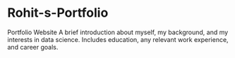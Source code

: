 # Rohit-s-Portfolio
Portfolio Website 
A brief introduction about myself, my background, and my interests in data science. Includes education, any relevant work experience, and career goals.
